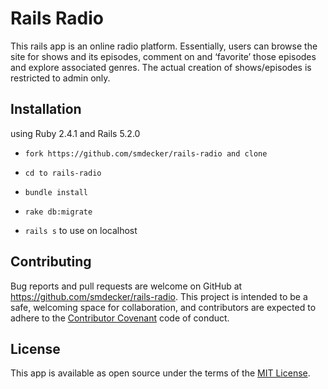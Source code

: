 # Rails Radio

This rails app is an online radio platform. Essentially, users can browse the site for shows and its episodes, comment on and ‘favorite’ those episodes and explore associated genres. The actual creation of shows/episodes is restricted to admin only.

## Installation
using Ruby 2.4.1 and Rails 5.2.0

* ```fork https://github.com/smdecker/rails-radio and clone```

* ```cd to rails-radio```

* ```bundle install```

* ```rake db:migrate```

* ```rails s``` to use on localhost

## Contributing
Bug reports and pull requests are welcome on GitHub at https://github.com/smdecker/rails-radio. This project is intended to be a safe, welcoming space for collaboration, and contributors are expected to adhere to the <a href="https://www.contributor-covenant.org/">Contributor Covenant</a> code of conduct.

## License 
This app is available as open source under the terms of the <a href="https://opensource.org/licenses/MIT">MIT License</a>.
